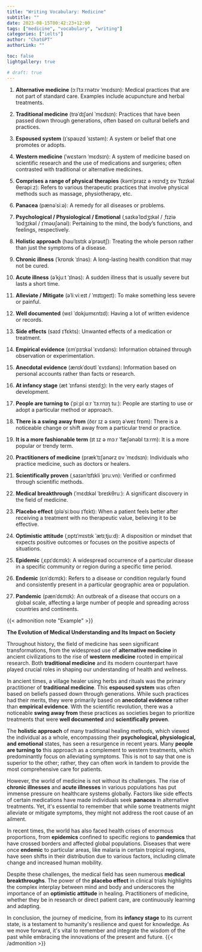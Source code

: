 ```yaml
---
title: "Writing Vocabulary: Medicine"
subtitle: ""
date: 2023-08-15T00:42:23+12:00
tags: ["medicine", "vocabulary", "writing"]
categories: ["ielts"]
author: "ChatGPT"
authorLink: ""

toc: false
lightgallery: true

# draft: true
---
```


1. **Alternative medicine** (ɔːlˈtɜːrnətɪv ˈmɛdsɪn): Medical practices that are not part of standard care. Examples include acupuncture and herbal treatments.

2. **Traditional medicine** (trəˈdɪʃənl ˈmɛdsɪn): Practices that have been passed down through generations, often based on cultural beliefs and practices.

3. **Espoused system** (ɪˈspaʊzd ˈsɪstəm): A system or belief that one promotes or adopts.

4. **Western medicine** (ˈwɛstərn ˈmɛdsɪn): A system of medicine based on scientific research and the use of medications and surgeries; often contrasted with traditional or alternative medicines.

5. **Comprises a range of physical therapies** (kəmˈpraɪz ə reɪndʒ ɒv ˈfɪzɪkəl θerəpiːz): Refers to various therapeutic practices that involve physical methods such as massage, physiotherapy, etc.

6. **Panacea** (pænəˈsiːə): A remedy for all diseases or problems.

7. **Psychological / Physiological / Emotional** (ˌsaɪkəˈlɒdʒɪkəl / ˌfɪziəˈlɒdʒɪkəl / ɪˈməʊʃənəl): Pertaining to the mind, the body’s functions, and feelings, respectively.

8. **Holistic approach** (həʊˈlɪstɪk əˈprəʊtʃ): Treating the whole person rather than just the symptoms of a disease.

9. **Chronic illness** (ˈkrɒnɪk ˈɪlnəs): A long-lasting health condition that may not be cured.

10. **Acute illness** (əˈkjuːt ˈɪlnəs): A sudden illness that is usually severe but lasts a short time.

11. **Alleviate / Mitigate** (əˈliːviːeɪt / ˈmɪtɪgeɪt): To make something less severe or painful.

12. **Well documented** (wɛl ˈdɒkjʊmɛntɪd): Having a lot of written evidence or records.

13. **Side effects** (saɪd ɪˈfɛkts): Unwanted effects of a medication or treatment.

14. **Empirical evidence** (ɛmˈpɪrɪkəl ˈɛvɪdəns): Information obtained through observation or experimentation.

15. **Anecdotal evidence** (ænɪkˈdoʊtl ˈɛvɪdəns): Information based on personal accounts rather than facts or research.

16. **At infancy stage** (æt ˈɪnfənsi steɪdʒ): In the very early stages of development.

17. **People are turning to** (ˈpiːpl ɑːr ˈtɜːrnɪŋ tuː): People are starting to use or adopt a particular method or approach.

18. **There is a swing away from** (ðɛr ɪz ə swɪŋ əˈweɪ frɒm): There is a noticeable change or shift away from a particular trend or practice.

19. **It is a more fashionable term** (ɪt ɪz ə mɔːr ˈfæʃənəbl tɜːrm): It is a more popular or trendy term.

20. **Practitioners of medicine** (prækˈtɪʃənərz ɒv ˈmɛdsɪn): Individuals who practice medicine, such as doctors or healers.

21. **Scientifically proven** (ˌsaɪənˈtɪfɪkli ˈpruːvn): Verified or confirmed through scientific methods.

22. **Medical breakthrough** (ˈmɛdɪkəl ˈbreɪkθruː): A significant discovery in the field of medicine.

23. **Placebo effect** (pləˈsiːboʊ ɪˈfɛkt): When a patient feels better after receiving a treatment with no therapeutic value, believing it to be effective.

24. **Optimistic attitude** (ˌɒptɪˈmɪstɪk ˈætɪˌtjuːd): A disposition or mindset that expects positive outcomes or focuses on the positive aspects of situations.

25. **Epidemic** (ˌɛpɪˈdɛmɪk): A widespread occurrence of a particular disease in a specific community or region during a specific time period.

26. **Endemic** (ɛnˈdɛmɪk): Refers to a disease or condition regularly found and consistently present in a particular geographic area or population.

27. **Pandemic** (pænˈdɛmɪk): An outbreak of a disease that occurs on a global scale, affecting a large number of people and spreading across countries and continents.

{{< admonition note "Example" >}}

**The Evolution of Medical Understanding and Its Impact on Society**

Throughout history, the field of medicine has seen significant transformations, from the widespread use of **alternative medicine** in ancient civilizations to the rise of **western medicine** rooted in empirical research. Both **traditional medicine** and its modern counterpart have played crucial roles in shaping our understanding of health and wellness.

In ancient times, a village healer using herbs and rituals was the primary practitioner of **traditional medicine**. This **espoused system** was often based on beliefs passed down through generations. While such practices had their merits, they were primarily based on **anecdotal evidence** rather than **empirical evidence**. With the scientific revolution, there was a noticeable **swing away from** these practices as societies began to prioritize treatments that were **well documented** and **scientifically proven**.

The **holistic approach** of many traditional healing methods, which viewed the individual as a whole, encompassing their **psychological, physiological, and emotional** states, has seen a resurgence in recent years. Many **people are turning to** this approach as a complement to western treatments, which predominantly focus on alleviating symptoms. This is not to say that one is superior to the other; rather, they can often work in tandem to provide the most comprehensive care for patients.

However, the world of medicine is not without its challenges. The rise of **chronic illnesses** and **acute illnesses** in various populations has put immense pressure on healthcare systems globally. Factors like side effects of certain medications have made individuals seek **panacea** in alternative treatments. Yet, it's essential to remember that while some treatments might alleviate or mitigate symptoms, they might not address the root cause of an ailment.

In recent times, the world has also faced health crises of enormous proportions, from **epidemics** confined to specific regions to **pandemics** that have crossed borders and affected global populations. Diseases that were once **endemic** to particular areas, like malaria in certain tropical regions, have seen shifts in their distribution due to various factors, including climate change and increased human mobility.

Despite these challenges, the medical field has seen numerous **medical breakthroughs**. The power of the **placebo effect** in clinical trials highlights the complex interplay between mind and body and underscores the importance of an **optimistic attitude** in healing. Practitioners of medicine, whether they be in research or direct patient care, are continuously learning and adapting.

In conclusion, the journey of medicine, from its **infancy stage** to its current state, is a testament to humanity's resilience and quest for knowledge. As we move forward, it's vital to remember and integrate the wisdom of the past while embracing the innovations of the present and future.
{{< /admonition >}}